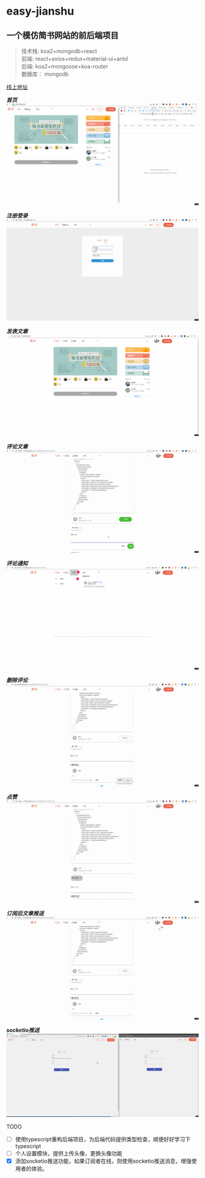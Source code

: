 # easy-jianshu
## 一个模仿简书网站的前后端项目
> 技术栈: koa2+mongodb+react  
> 前端: react+axios+redux+material-ui+antd  
> 后端: koa2+mongoose+koa-router  
> 数据库： mongodb   

[线上地址](http://47.94.4.230)

***首页***
![首页](https://github.com/IWANABETHATGUY/easy-jianshu/blob/master/intro/homePage.gif)

***注册登录***
![注册登录](https://github.com/IWANABETHATGUY/easy-jianshu/blob/master/intro/sign.gif)

***发表文章***
![发表文章](https://github.com/IWANABETHATGUY/easy-jianshu/blob/master/intro/write.gif)

***评论文章***
![评论文章](https://github.com/IWANABETHATGUY/easy-jianshu/blob/master/intro/comment.gif)

***评论通知***
![评论通知](https://github.com/IWANABETHATGUY/easy-jianshu/blob/master/intro/commentNotice.gif)

***删除评论***
![评论通知](https://github.com/IWANABETHATGUY/easy-jianshu/blob/master/intro/removeComment.gif)

***点赞***
![点赞](https://github.com/IWANABETHATGUY/easy-jianshu/blob/master/intro/like.gif)

***订阅后文章推送***
![订阅后文章推送](https://github.com/IWANABETHATGUY/easy-jianshu/blob/master/intro/noticeArticle.gif)


***socketio推送***
![socketio推送](https://github.com/IWANABETHATGUY/easy-jianshu/blob/master/intro/socketio.gif)

TODO
- [ ] 使用typescript重构后端项目，为后端代码提供类型检查，顺便好好学习下typescript
- [ ] 个人设置模块，提供上传头像，更换头像功能
- [x] 添加socketio推送功能，如果订阅者在线，则使用socketio推送消息，增强使用者的体验。
